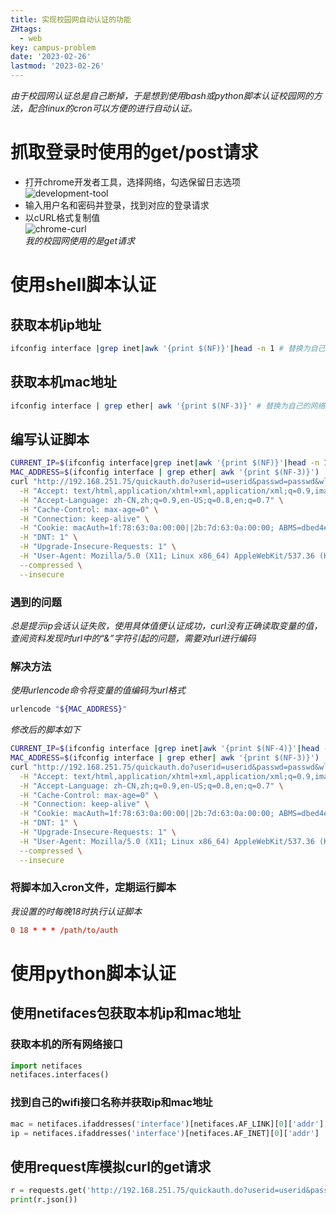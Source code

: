 ```yaml
---
title: 实现校园网自动认证的功能
ZHtags: 
  - web
key: campus-problem
date: '2023-02-26'
lastmod: '2023-02-26'
---
```

*由于校园网认证总是自己断掉，于是想到使用bash或python脚本认证校园网的方法，配合linux的cron可以方便的进行自动认证。*  
# 抓取登录时使用的get/post请求
- 打开chrome开发者工具，选择网络，勾选保留日志选项  
![development-tool](/images/development-tool.png)
- 输入用户名和密码并登录，找到对应的登录请求
- 以cURL格式复制值  
![chrome-curl](/images/chrome-curl.png)  
*我的校园网使用的是get请求*
# 使用shell脚本认证
## 获取本机ip地址
```bash
ifconfig interface |grep inet|awk '{print $(NF)}'|head -n 1 # 替换为自己的网络接口
```
## 获取本机mac地址
```bash
ifconfig interface | grep ether| awk '{print $(NF-3)}' # 替换为自己的网络接口
```
## 编写认证脚本
```bash
CURRENT_IP=$(ifconfig interface|grep inet|awk '{print $(NF)}'|head -n 1)
MAC_ADDRESS=$(ifconfig interface | grep ether| awk '{print $(NF-3)}')
curl "http://192.168.251.75/quickauth.do?userid=userid&passwd=passwd&wlanuserip=${CURRENT_IP}&wlanacname=NFV-BASE&wlanacIp=202.206.32.195&ssid=&vlan=0&mac=${MAC_ADDRESS}&version=0&portalpageid=1&timestamp=1677389084992&uuid=d149ad07-e027-4f8b-aef3-206b5a4acf8e&portaltype=&hostname=" \
  -H "Accept: text/html,application/xhtml+xml,application/xml;q=0.9,image/avif,image/webp,image/apng,*/*;q=0.8,application/signed-exchange;v=b3;q=0.7" \
  -H "Accept-Language: zh-CN,zh;q=0.9,en-US;q=0.8,en;q=0.7" \
  -H "Cache-Control: max-age=0" \
  -H "Connection: keep-alive" \
  -H "Cookie: macAuth=1f:78:63:0a:00:00||2b:7d:63:0a:00:00; ABMS=dbed4e41-6917-4d4e-8cce-f3c654b1e83c" \
  -H "DNT: 1" \
  -H "Upgrade-Insecure-Requests: 1" \
  -H "User-Agent: Mozilla/5.0 (X11; Linux x86_64) AppleWebKit/537.36 (KHTML, like Gecko) Chrome/110.0.0.0 Safari/537.36" \
  --compressed \
  --insecure
```
### 遇到的问题
*总是提示ip会话认证失败，使用具体值便认证成功，curl没有正确读取变量的值，查阅资料发现时url中的“&”字符引起的问题，需要对url进行编码*
### 解决方法
*使用urlencode命令将变量的值编码为url格式*
```bash
urlencode "${MAC_ADDRESS}"
```
*修改后的脚本如下*
```bash
CURRENT_IP=$(ifconfig interface |grep inet|awk '{print $(NF-4)}'|head -n 1)
MAC_ADDRESS=$(ifconfig interface | grep ether| awk '{print $(NF-3)}')
curl "http://192.168.251.75/quickauth.do?userid=userid&passwd=passwd&wlanuserip=$(urlencode "${CURRENT_IP}")&wlanacname=NFV-BASE&wlanacIp=202.206.32.195&ssid=&vlan=0&mac=$(urlencode "${MAC_ADDRESS}")&version=0&portalpageid=1&timestamp=1677389084992&uuid=d149ad07-e027-4f8b-aef3-206b5a4acf8e&portaltype=&hostname=" \
  -H "Accept: text/html,application/xhtml+xml,application/xml;q=0.9,image/avif,image/webp,image/apng,*/*;q=0.8,application/signed-exchange;v=b3;q=0.7" \
  -H "Accept-Language: zh-CN,zh;q=0.9,en-US;q=0.8,en;q=0.7" \
  -H "Cache-Control: max-age=0" \
  -H "Connection: keep-alive" \
  -H "Cookie: macAuth=1f:78:63:0a:00:00||2b:7d:63:0a:00:00; ABMS=dbed4e41-6917-4d4e-8cce-f3c654b1e83c" \
  -H "DNT: 1" \
  -H "Upgrade-Insecure-Requests: 1" \
  -H "User-Agent: Mozilla/5.0 (X11; Linux x86_64) AppleWebKit/537.36 (KHTML, like Gecko) Chrome/110.0.0.0 Safari/537.36" \
  --compressed \
  --insecure
```
### 将脚本加入cron文件，定期运行脚本
*我设置的时每晚18时执行认证脚本*
```conf
0 18 * * * /path/to/auth
```
# 使用python脚本认证
## 使用netifaces包获取本机ip和mac地址
### 获取本机的所有网络接口
```python
import netifaces
netifaces.interfaces()
```
### 找到自己的wifi接口名称并获取ip和mac地址
```python
mac = netifaces.ifaddresses('interface')[netifaces.AF_LINK][0]['addr']
ip = netifaces.ifaddresses('interface')[netifaces.AF_INET][0]['addr']
```
## 使用request库模拟curl的get请求
```python
r = requests.get('http://192.168.251.75/quickauth.do?userid=userid&passwd=passwd&wlanuserip='+ip+'&wlanacname=NFV-BASE&wlanacIp=202.206.32.195&ssid=&vlan=0&mac='+mac+'&version=0&portalpageid=1&timestamp=1677389084992&uuid=d149ad07-e027-4f8b-aef3-206b5a4acf8e&portaltype=&hostname=')
print(r.json())
```